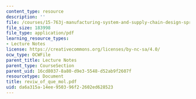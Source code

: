 ```yaml
---
content_type: resource
description: ''
file: /courses/15-763j-manufacturing-system-and-supply-chain-design-spring-2005/da6a315a14ee950396f22602ed628523_reviw_of_que_mol.pdf
file_size: 183998
file_type: application/pdf
learning_resource_types:
- Lecture Notes
license: https://creativecommons.org/licenses/by-nc-sa/4.0/
ocw_type: OCWFile
parent_title: Lecture Notes
parent_type: CourseSection
parent_uid: 16cd8037-8a80-d9e3-5548-d52ab9f2607f
resourcetype: Document
title: reviw_of_que_mol.pdf
uid: da6a315a-14ee-9503-96f2-2602ed628523
---
```

